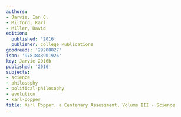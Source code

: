 ```yaml
---
authors:
- Jarvie, Ian C.
- Milford, Karl
- Miller, David
edition:
  published: '2016'
  publisher: College Publications
goodreads: '29208827'
isbn: '9781848901926'
key: Jarvie 2016b
published: '2016'
subjects:
- science
- philosophy
- political-philosophy
- evolution
- karl-popper
title: Karl Popper. a Centenary Assessment. Volume III - Science
---
```


